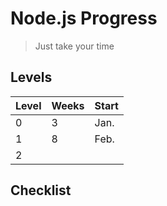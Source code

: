 # Node.js Progress
> Just take your time

## Levels
|Level|Weeks|Start|
|----|----|----|
|0|3|Jan.|
|1|8|Feb.|
|2|
## Checklist

